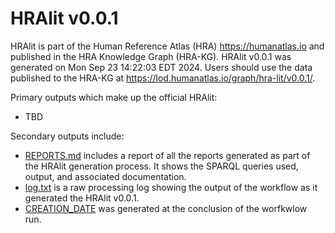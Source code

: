 # HRAlit v0.0.1

HRAlit is part of the Human Reference Atlas (HRA) <https://humanatlas.io> and published in the HRA Knowledge Graph (HRA-KG). HRAlit v0.0.1 was generated on Mon Sep 23 14:22:03 EDT 2024. Users should use the data published to the HRA-KG at <https://lod.humanatlas.io/graph/hra-lit/v0.0.1/>.

Primary outputs which make up the official HRAlit:

* TBD

Secondary outputs include:

* [REPORTS.md](REPORTS.md) includes a report of all the reports generated as part of the HRAlit generation process. It shows the SPARQL queries used, output, and associated documentation.
* [log.txt](log.txt) is a raw processing log showing the output of the workflow as it generated the HRAlit v0.0.1.
* [CREATION_DATE](CREATION_DATE) was generated at the conclusion of the worfkwlow run.
